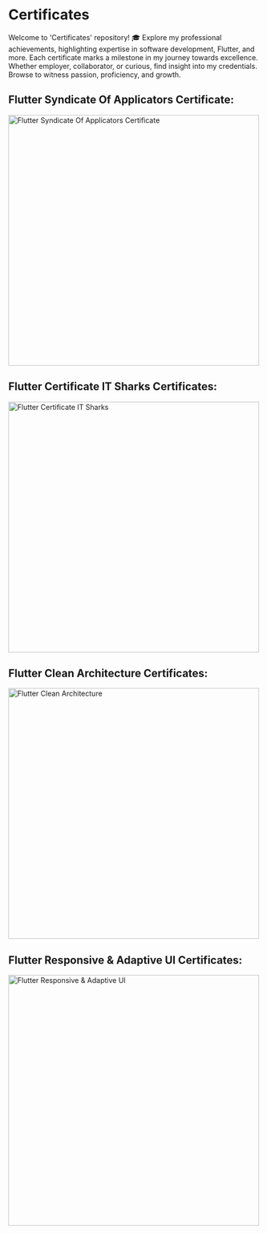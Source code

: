 # Certificates
Welcome to 'Certificates' repository! 🎓 Explore my professional achievements, highlighting expertise in software development, Flutter, and more. Each certificate marks a milestone in my journey towards excellence. Whether employer, collaborator, or curious, find insight into my credentials. Browse to witness passion, proficiency, and growth.


## Flutter Syndicate Of Applicators Certificate:

<img src="https://github.com/OmarAly92/Certificates/assets/114154073/eb9fe1a7-f1d5-4930-bad7-5a1518824ecd" alt="Flutter Syndicate Of Applicators Certificate"  width="500" >

## Flutter Certificate IT Sharks Certificates:
<img src="https://github.com/OmarAly92/Certificates/assets/114154073/580434fd-7f81-40d0-b48e-064fd3784b93" alt="Flutter Certificate IT Sharks" width="500" >

## Flutter Clean Architecture Certificates:
<img src="https://github.com/OmarAly92/Certificates/assets/114154073/59f8bd82-359d-49d6-a1f6-4736a7b2a652" alt="Flutter Clean Architecture" width="500" >

## Flutter Responsive & Adaptive UI Certificates:
<img src="https://github.com/OmarAly92/Certificates/assets/114154073/1cea3bcb-64de-4ca2-9559-42d9754df699" alt="Flutter Responsive & Adaptive UI" width="500" >








